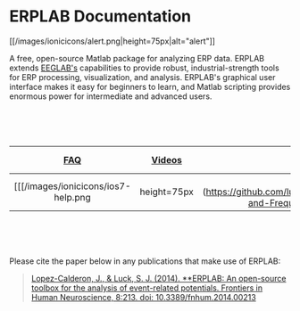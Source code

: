 # ERPLAB Documentation

[[/images/ionicicons/alert.png|height=75px|alt="alert"]]

A free, open-source Matlab package for analyzing ERP data.  ERPLAB extends [EEGLAB's](http://sccn.ucsd.edu/eeglab/) capabilities to provide robust, industrial-strength tools for ERP processing, visualization, and analysis.  ERPLAB's graphical user interface makes it easy for beginners to learn, and Matlab scripting provides enormous power for intermediate and advanced users.  

<br>
<br>
<br>

[FAQ](https://github.com/lucklab/erplab/wiki/Troubleshooting-and-Frequently-Asked-Questions)|[Videos](https://github.com/lucklab/erplab/wiki/Videos)|[Manual](https://github.com/lucklab/erplab/wiki/Manual)|[Tutorial](https://github.com/lucklab/erplab/wiki/Tutorial)|[Scripting Guide](https://github.com/lucklab/erplab/wiki/Manual)|[Data Files](http://dl.dropbox.com/u/3711923/Test_Data.zip)
:--------: | :--------: | :--------: | :--------: | :--------: | :--------: |
[[[/images/ionicicons/ios7-help.png|height=75px|alt=FAQ]]](https://github.com/lucklab/erplab/wiki/Troubleshooting-and-Frequently-Asked-Questions) | [[[/images/ionicicons/ios7-monitor.png|height=75px|alt=video]]](https://github.com/lucklab/erplab/wiki/Videos) | [[[/images/ionicicons/ios7-information.png|height=75px|alt=manual]]](https://github.com/lucklab/erplab/wiki/Manual) | [[[/images/ionicicons/ios7-copy.png|height=75px|alt=tutorial]]](https://github.com/lucklab/erplab/wiki/Tutorial) | [[[/images/ionicicons/ios7-paper-outline.png|height=75px|alt=scripting guide]]](https://github.com/lucklab/erplab/wiki/Scripting-Guide) | [ [[/images/ionicicons/ios7-download.png|height=75px|alt=data]]](http://dl.dropbox.com/u/3711923/Test_Data.zip)

<br>
<br>
<br>



Please cite the paper below in any publications that make use of ERPLAB:
> [Lopez-Calderon, J., & Luck, S. J. (2014). **ERPLAB: An open-source toolbox for the analysis of event-related potentials. Frontiers in Human Neuroscience, 8:213. doi: 10.3389/fnhum.2014.00213](http://journal.frontiersin.org/Journal/10.3389/fnhum.2014.00213/)
